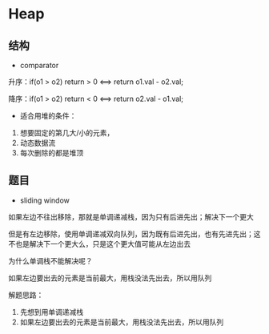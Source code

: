# Heap

## 结构

- comparator

升序：if(o1 > o2) return > 0  <==> return o1.val - o2.val;

降序：if(o1 > o2) return  < 0 <==> return o2.val - o1.val;     



- 适合用堆的条件：

1. 想要固定的第几大/小的元素，
2. 动态数据流
3. 每次删除的都是堆顶

## 题目

- sliding window

如果左边不往出移除，那就是单调递减栈，因为只有后进先出；解决下一个更大

但是有左边移除，使用单调递减双向队列，因为既有后进先出，也有先进先出；这不也是解决下一个更大么，只是这个更大值可能从左边出去

为什么单调栈不能解决呢？

如果左边要出去的元素是当前最大，用栈没法先出去，所以用队列

解题思路：

1. 先想到用单调递减栈
2. 如果左边要出去的元素是当前最大，用栈没法先出去，所以用队列